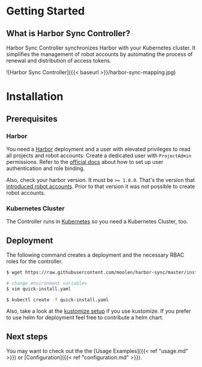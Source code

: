 # Getting Started

## What is Harbor Sync Controller?
Harbor Sync Controller synchronizes Harbor with your Kubernetes cluster. It simplifies the management of robot accounts by automating the process of renewal and distribution of access tokens.

![Harbor Sync Controller]({{< baseurl >}}/harbor-sync-mapping.jpg)

# Installation

## Prerequisites
### Harbor
You need a [Harbor](https://goharbor.io/#getting-started) deployment and a user with elevated privileges to read all projects and robot accounts: Create a dedicated user with `ProjectAdmin` permissions. Refer to the [official docs](https://github.com/goharbor/harbor/blob/master/docs/user_guide.md) about how to set up user authentication and role binding.

Also, check your harbor version. It must be `>= 1.8.0`. That's the version that [introduced robot accounts](https://github.com/goharbor/harbor/releases/tag/v1.8.0). Prior to that version it was not possible to create robot accounts.


### Kubernetes Cluster
The Controller runs in [Kubernetes](https://kubernetes.io) so you need a Kubernetes Cluster, too.

## Deployment

The following command creates a deployment and the necessary RBAC roles for the controller.

```bash
$ wget https://raw.githubusercontent.com/moolen/harbor-sync/master/install/kubernetes/quick-install.yaml

# change environment variables
$ vim quick-install.yaml

$ kubectl create -f quick-install.yaml
```

Also, take a look at the [kustomize setup](https://github.com/moolen/harbor-sync/tree/master/config) if you use kustomize. If you prefer to use helm for deployment feel free to contribute a helm chart.

## Next steps

You may want to check out the the [Usage Examples]({{< ref "usage.md" >}}) or [Configuration]({{< ref "configuration.md" >}}).

